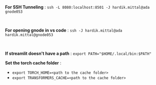 **For SSH Tunneling** : ```ssh -L 8080:localhost:8501 -J hardik.mittal@ada gnode053```

<br>

**For opening gnode in vs code** : ```ssh -J hardik.mittal@ada hardik.mittal@gnode053```

<br>

**If streamlit doesn't have a path** : ```export PATH="$HOME/.local/bin:$PATH"```


**Set the torch cache folder** : 
* ```export TORCH_HOME=<path to the cache folder>```
* ```export TRANSFORMERS_CACHE=<path to the cache folder>```



